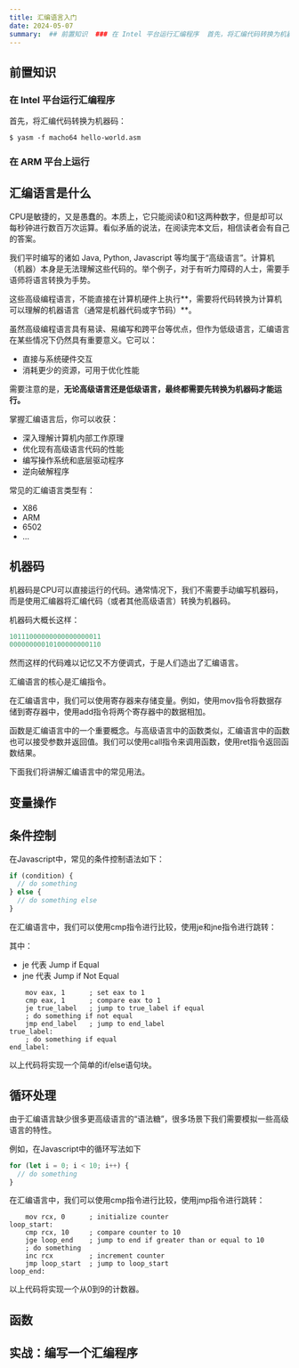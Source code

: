 ```yaml
---
title: 汇编语言入门
date: 2024-05-07
summary:  ## 前置知识  ### 在 Intel 平台运行汇编程序  首先，将汇编代码转换为机器码：  `
---
```



## 前置知识

### 在 Intel 平台运行汇编程序

首先，将汇编代码转换为机器码：

```shell
$ yasm -f macho64 hello-world.asm
```

### 在 ARM 平台上运行



## 汇编语言是什么

CPU是敏捷的，又是愚蠢的。本质上，它只能阅读0和1这两种数字，但是却可以每秒钟进行数百万次运算。看似矛盾的说法，在阅读完本文后，相信读者会有自己的答案。

我们平时编写的诸如 Java, Python, Javascript 等均属于“高级语言”。计算机（机器）本身是无法理解这些代码的。举个例子，对于有听力障碍的人士，需要手语师将语言转换为手势。

这些高级编程语言，不能直接在计算机硬件上执行**，需要将代码转换为计算机可以理解的机器语言（通常是机器代码或字节码）**。

虽然高级编程语言具有易读、易编写和跨平台等优点，但作为低级语言，汇编语言在某些情况下仍然具有重要意义。它可以：
- 直接与系统硬件交互
- 消耗更少的资源，可用于优化性能

需要注意的是，**无论高级语言还是低级语言，最终都需要先转换为机器码才能运行。**

掌握汇编语言后，你可以收获：
- 深入理解计算机内部工作原理
- 优化现有高级语言代码的性能
- 编写操作系统和底层驱动程序
- 逆向破解程序

常见的汇编语言类型有：
- X86
- ARM
- 6502
- …

## 机器码

机器码是CPU可以直接运行的代码。通常情况下，我们不需要手动编写机器码，而是使用汇编器将汇编代码（或者其他高级语言）转换为机器码。

机器码大概长这样：

```javascript
10111000000000000000011
00000000010100000000110
```



然而这样的代码难以记忆又不方便调式，于是人们造出了汇编语言。

汇编语言的核心是汇编指令。

在汇编语言中，我们可以使用寄存器来存储变量。例如，使用mov指令将数据存储到寄存器中，使用add指令将两个寄存器中的数据相加。

函数是汇编语言中的一个重要概念。与高级语言中的函数类似，汇编语言中的函数也可以接受参数并返回值。我们可以使用call指令来调用函数，使用ret指令返回函数结果。

下面我们将讲解汇编语言中的常见用法。

## 变量操作

## 条件控制

在Javascript中，常见的条件控制语法如下：

```javascript
if (condition) {
  // do something
} else {
  // do something else
}
```

在汇编语言中，我们可以使用cmp指令进行比较，使用je和jne指令进行跳转：

其中：
- je 代表 Jump if Equal
- jne 代表 Jump if Not Equal

```plain text
    mov eax, 1      ; set eax to 1
    cmp eax, 1      ; compare eax to 1
    je true_label   ; jump to true_label if equal
    ; do something if not equal
    jmp end_label   ; jump to end_label
true_label:
    ; do something if equal
end_label:

```

以上代码将实现一个简单的if/else语句块。

## 循环处理

由于汇编语言缺少很多更高级语言的“语法糖”，很多场景下我们需要模拟一些高级语言的特性。

例如，在Javascript中的循环写法如下

```javascript
for (let i = 0; i < 10; i++) {
  // do something
}
```

在汇编语言中，我们可以使用cmp指令进行比较，使用jmp指令进行跳转：

```plain text
    mov rcx, 0      ; initialize counter
loop_start:
    cmp rcx, 10     ; compare counter to 10
    jge loop_end    ; jump to end if greater than or equal to 10
    ; do something
    inc rcx         ; increment counter
    jmp loop_start  ; jump to loop_start
loop_end:

```

以上代码将实现一个从0到9的计数器。

## 函数



## 实战：编写一个汇编程序
